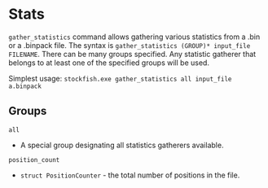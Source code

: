 # Stats

`gather_statistics` command allows gathering various statistics from a .bin or a .binpack file. The syntax is `gather_statistics (GROUP)* input_file FILENAME`. There can be many groups specified. Any statistic gatherer that belongs to at least one of the specified groups will be used.

Simplest usage: `stockfish.exe gather_statistics all input_file a.binpack`

## Groups

`all`

 - A special group designating all statistics gatherers available.

`position_count`

 - `struct PositionCounter` - the total number of positions in the file.
